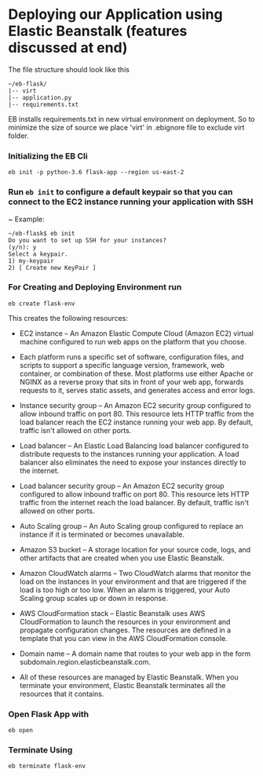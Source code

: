 # Deploying our Application using Elastic Beanstalk (features discussed at end)

The file structure should look like this

```
~/eb-flask/
|-- virt
|-- application.py
|-- requirements.txt
```

EB installs requirements.txt in new virtual environment on deployment. So to minimize the size of source we place 'virt' in .ebignore file to exclude virt folder.

### Initializing the EB Cli
```eb init -p python-3.6 flask-app --region us-east-2```

### Run `eb init` to configure a default keypair so that you can connect to the EC2 instance running your application with SSH
~ Example:

```
~/eb-flask$ eb init
Do you want to set up SSH for your instances?
(y/n): y
Select a keypair.
1) my-keypair
2) [ Create new KeyPair ]
```

### For Creating and Deploying Environment run
`eb create flask-env`

This creates the following resources:

- EC2 instance – An Amazon Elastic Compute Cloud (Amazon EC2) virtual machine configured to run web apps on the platform that you choose.

- Each platform runs a specific set of software, configuration files, and scripts to support a specific language version, framework, web container, or combination of these. Most platforms use either Apache or NGINX as a reverse proxy that sits in front of your web app, forwards requests to it, serves static assets, and generates access and error logs.

- Instance security group – An Amazon EC2 security group configured to allow inbound traffic on port 80. This resource lets HTTP traffic from the load balancer reach the EC2 instance running your web app. By default, traffic isn't allowed on other ports.

- Load balancer – An Elastic Load Balancing load balancer configured to distribute requests to the instances running your application. A load balancer also eliminates the need to expose your instances directly to the internet.

- Load balancer security group – An Amazon EC2 security group configured to allow inbound traffic on port 80. This resource lets HTTP traffic from the internet reach the load balancer. By default, traffic isn't allowed on other ports.

- Auto Scaling group – An Auto Scaling group configured to replace an instance if it is terminated or becomes unavailable.

- Amazon S3 bucket – A storage location for your source code, logs, and other artifacts that are created when you use Elastic Beanstalk.

- Amazon CloudWatch alarms – Two CloudWatch alarms that monitor the load on the instances in your environment and that are triggered if the load is too high or too low. When an alarm is triggered, your Auto Scaling group scales up or down in response.

- AWS CloudFormation stack – Elastic Beanstalk uses AWS CloudFormation to launch the resources in your environment and propagate configuration changes. The resources are defined in a template that you can view in the AWS CloudFormation console.

- Domain name – A domain name that routes to your web app in the form subdomain.region.elasticbeanstalk.com.

- All of these resources are managed by Elastic Beanstalk. When you terminate your environment, Elastic Beanstalk terminates all the resources that it contains.

### Open Flask App with
`eb open`

### Terminate Using
`eb terminate flask-env`

